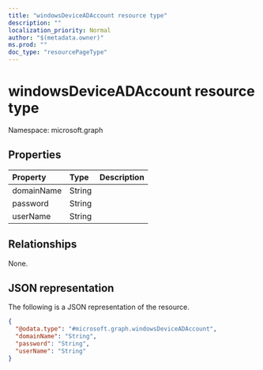 ```yaml
---
title: "windowsDeviceADAccount resource type"
description: ""
localization_priority: Normal
author: "$(metadata.owner)"
ms.prod: ""
doc_type: "resourcePageType"
---
```


# windowsDeviceADAccount resource type

Namespace: microsoft.graph

## Properties

| Property   | Type   | Description |
| :--------- | :----- | :---------- |
| domainName | String |             |
| password   | String |             |
| userName   | String |             |

## Relationships

None.

## JSON representation

The following is a JSON representation of the resource.

<!-- {
  "blockType": "resource",
  "@odata.type": "microsoft.graph.windowsDeviceADAccount",
}
-->

```json
{
  "@odata.type": "#microsoft.graph.windowsDeviceADAccount",
  "domainName": "String",
  "password": "String",
  "userName": "String"
}
```